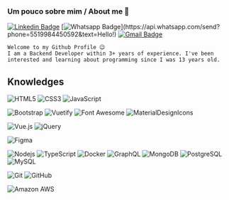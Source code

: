 ### Um pouco sobre mim / About me 👋


[![Linkedin Badge](https://img.shields.io/badge/-LinkedIn-blue?style=flat-square&logo=Linkedin&logoColor=white&link=https://www.linkedin.com/in/deyvid-holz-trames-811472198/)](https://www.linkedin.com/in/deyvid-holz-trames-811472198/)
[![Whatsapp Badge](https://img.shields.io/badge/-Whatsapp-4CA143?style=flat-square&labelColor=4CA143&logo=whatsapp&logoColor=white&link=https://api.whatsapp.com/send?phone=5519984450592&text=Hello!)](https://api.whatsapp.com/send?phone=5519984450592&text=Hello!)
[![Gmail Badge](https://img.shields.io/badge/-Email-0078D4?style=flat-square&logo=gmail&logoColor=white&link=mailto:deyvidholzt@gmail.com)](mailto:deyvidholzt@gmail.com)
    
    Welcome to my Github Profile 😉
    I am a Backend Developer within 3+ years of experience. I've been interested and learning about programming since I was 13 years old.

## Knowledges

![HTML5](https://img.shields.io/badge/-HTML5-000?style=flat-square&logo=html5&logoColor=white)
![CSS3](https://img.shields.io/badge/-CSS3-000?style=flat-square&logo=css3)
![JavaScript](https://img.shields.io/badge/-JavaScript-000?style=flat-square&logo=javascript)

![Bootstrap](https://img.shields.io/badge/-Bootstrap-000?style=flat-square&logo=bootstrap)
![Vuetify](https://img.shields.io/badge/-Vuetify-000?style=flat-square&logo=vuetify)
![Font Awesome](https://img.shields.io/badge/-Font%20Awesome-000?style=flat-square&logo=font-awesome)
![MaterialDesignIcons](https://img.shields.io/badge/-Material%20Design%20Icons-000?style=flat-square&logo=material-design-icons)

![Vue.js](https://img.shields.io/badge/-Vuejs-000?style=flat-square&logo=vue.js)
![jQuery](https://img.shields.io/badge/-jQuery-000?style=flat-square&logo=jquery)

![Figma](https://img.shields.io/badge/-Figma-000?style=flat-square&logo=figma)

![Nodejs](https://img.shields.io/badge/-Nodejs-000?style=flat-square&logo=Node.js)
![TypeScript](https://img.shields.io/badge/-TypeScript-000?style=flat-square&logo=typescript)
![Docker](https://img.shields.io/badge/-Docker-000?style=flat-square&logo=docker)
![GraphQL](https://img.shields.io/badge/-GraphQL-000?style=flat-square&logo=graphql)
![MongoDB](https://img.shields.io/badge/-MongoDB-000?style=flat-square&logo=mongodb)
![PostgreSQL](https://img.shields.io/badge/-PostgreSQL-000?style=flat-square&logo=postgresql)
![MySQL](https://img.shields.io/badge/-MySQL-000?style=flat-square&logo=mysql)

![Git](https://img.shields.io/badge/-Git-000?style=flat-square&logo=git)
![GitHub](https://img.shields.io/badge/-GitHub-000?style=flat-square&logo=github)

![Amazon AWS](https://img.shields.io/badge/Amazon%20AWS-000?style=flat-square&logo=amazon-aws)

